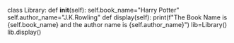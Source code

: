 class Library:
    def __init__(self):
        self.book_name="Harry Potter"
        self.author_name="J.K.Rowling"
    def display(self):
        print(f"The Book Name is {self.book_name} and the author name is {self.author_name}")
lib=Library()
lib.display()
